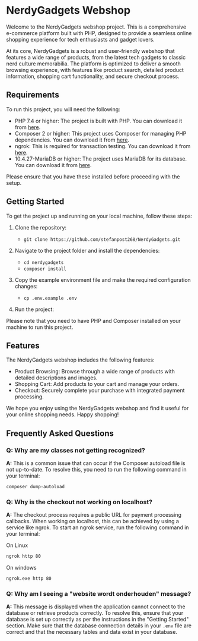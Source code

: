 # NerdyGadgets Webshop

Welcome to the NerdyGadgets webshop project. This is a comprehensive e-commerce platform built with PHP, designed to provide a seamless online shopping experience for tech enthusiasts and gadget lovers.

At its core, NerdyGadgets is a robust and user-friendly webshop that features a wide range of products, from the latest tech gadgets to classic nerd culture memorabilia. The platform is optimized to deliver a smooth browsing experience, with features like product search, detailed product information, shopping cart functionality, and secure checkout process.

## Requirements

To run this project, you will need the following:

- PHP 7.4 or higher: The project is built with PHP. You can download it from [here](https://www.php.net/downloads.php).
- Composer 2 or higher: This project uses Composer for managing PHP dependencies. You can download it from [here](https://getcomposer.org/download/).
- ngrok: This is required for transaction testing. You can download it from [here](https://ngrok.com/download).
- 10.4.27-MariaDB or higher: The project uses MariaDB for its database. You can download it from [here](https://downloads.mariadb.org/).

Please ensure that you have these installed before proceeding with the setup.

## Getting Started

To get the project up and running on your local machine, follow these steps:

1. Clone the repository:
   - `git clone https://github.com/stefanpost268/NerdyGadgets.git`

2. Navigate to the project folder and install the dependencies:
   - `cd nerdygadgets`
   - `composer install`

3. Copy the example environment file and make the required configuration changes:
   - `cp .env.example .env`

4. Run the project:

Please note that you need to have PHP and Composer installed on your machine to run this project.

## Features

The NerdyGadgets webshop includes the following features:

- Product Browsing: Browse through a wide range of products with detailed descriptions and images.
- Shopping Cart: Add products to your cart and manage your orders.
- Checkout: Securely complete your purchase with integrated payment processing.

We hope you enjoy using the NerdyGadgets webshop and find it useful for your online shopping needs. Happy shopping!

## Frequently Asked Questions

### Q: Why are my classes not getting recognized?

**A:** This is a common issue that can occur if the Composer autoload file is not up-to-date. To resolve this, you need to run the following command in your terminal:

```bash
composer dump-autoload
``````

### Q: Why is the checkout not working on localhost?

**A:** The checkout process requires a public URL for payment processing callbacks. When working on localhost, this can be achieved by using a service like ngrok. To start an ngrok service, run the following command in your terminal:

On Linux
```bash
ngrok http 80
``````

On windows
```bash
ngrok.exe http 80
``````

### Q: Why am I seeing a "website wordt onderhouden" message?

**A:** This message is displayed when the application cannot connect to the database or retrieve products correctly. To resolve this, ensure that your database is set up correctly as per the instructions in the "Getting Started" section. Make sure that the database connection details in your `.env` file are correct and that the necessary tables and data exist in your database.


